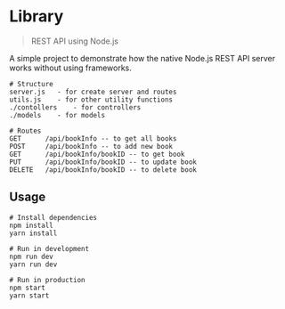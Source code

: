 # Library 

> REST API using Node.js 

A simple project to demonstrate how the native Node.js REST API server works without using frameworks.

```
# Structure
server.js 	- for create server and routes
utils.js 	- for other utility functions 
./contollers 	- for controllers
./models 	- for models

```
```
# Routes
GET      /api/bookInfo -- to get all books
POST     /api/bookInfo -- to add new book
GET      /api/bookInfo/bookID -- to get book
PUT      /api/bookInfo/bookID -- to update book
DELETE   /api/bookInfo/bookID -- to delete book

```

## Usage

```
# Install dependencies
npm install
yarn install

# Run in development
npm run dev
yarn run dev

# Run in production
npm start
yarn start
```